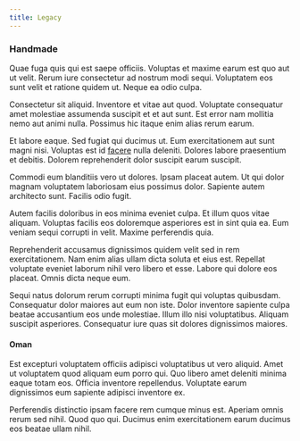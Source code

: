 ```yaml
---
title: Legacy
---
```


### Handmade

Quae fuga quis qui est saepe officiis. Voluptas et maxime earum est quo aut ut velit. Rerum iure consectetur ad nostrum modi sequi. Voluptatem eos sunt velit et ratione quidem ut. Neque ea odio culpa.

Consectetur sit aliquid. Inventore et vitae aut quod. Voluptate consequatur amet molestiae assumenda suscipit et et aut sunt. Est error nam mollitia nemo aut animi nulla. Possimus hic itaque enim alias rerum earum.

Et labore eaque. Sed fugiat qui ducimus ut. Eum exercitationem aut sunt magni nisi. Voluptas est id [facere](/facere/odit/junction_hack_killer.md) nulla deleniti. Dolores labore praesentium et debitis. Dolorem reprehenderit dolor suscipit earum suscipit.

Commodi eum blanditiis vero ut dolores. Ipsam placeat autem. Ut qui dolor magnam voluptatem laboriosam eius possimus dolor. Sapiente autem architecto sunt. Facilis odio fugit.

Autem facilis doloribus in eos minima eveniet culpa. Et illum quos vitae aliquam. Voluptas facilis eos doloremque asperiores est in sint quia ea. Eum veniam sequi corrupti in velit. Maxime perferendis quia.

Reprehenderit accusamus dignissimos quidem velit sed in rem exercitationem. Nam enim alias ullam dicta soluta et eius est. Repellat voluptate eveniet laborum nihil vero libero et esse. Labore qui dolore eos placeat. Omnis dicta neque eum.

Sequi natus dolorum rerum corrupti minima fugit qui voluptas quibusdam. Consequatur dolor maiores aut eum non iste. Dolor inventore sapiente culpa beatae accusantium eos unde molestiae. Illum illo nisi voluptatibus. Aliquam suscipit asperiores. Consequatur iure quas sit dolores dignissimos maiores.

#### Oman

Est excepturi voluptatem officiis adipisci voluptatibus ut vero aliquid. Amet ut voluptatem quod aliquam eum porro qui. Quo libero amet deleniti minima eaque totam eos. Officia inventore repellendus. Voluptate earum dignissimos eum sapiente adipisci inventore ex.

Perferendis distinctio ipsam facere rem cumque minus est. Aperiam omnis rerum sed nihil. Quod quo qui. Ducimus enim exercitationem earum ducimus eos beatae ullam nihil.
